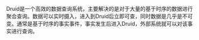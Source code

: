 Druid是一个高效的数据查询系统，主要解决的是对于大量的基于时序的数据进行聚合查询。数据可以实时摄入，进入到Druid后立即可查，同时数据是几乎是不可变。通常是基于时序的事实事件，事实发生后进入Druid，外部系统就可以对该事实进行查询。



